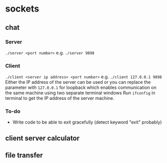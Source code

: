 # sockets

## chat

### Server
`./server <port number>`
e.g. `./server 9898`

### Client
`./client <server ip address> <port number>`
e.g. `./client 127.0.0.1 9898`
Either the IP address of the server can be used or you can replace the parameter with `127.0.0.1` for loopback which enables communication on the same machine using two separate terminal windows
Run `ifconfig` in terminal to get the IP address of the server machine.

### To-do
- Write code to be able to exit gracefully (detect keyword "exit" probably)

## client server calculator

## file transfer
